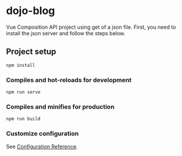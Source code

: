 # dojo-blog

Vue Composition API project using get of a json file. First, you need to install the json server and follow the steps below.


## Project setup
```
npm install
```

### Compiles and hot-reloads for development
```
npm run serve
```

### Compiles and minifies for production
```
npm run build
```

### Customize configuration
See [Configuration Reference](https://cli.vuejs.org/config/).
